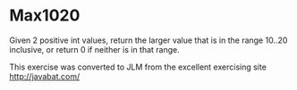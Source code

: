 # Max1020 #
Given 2
positive int values, return the larger value that is in the range
10..20 inclusive, or return 0 if neither is in that range.

This exercise was converted to JLM from the excellent exercising site http://javabat.com/

